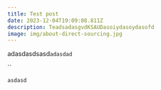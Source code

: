 ```yaml
---
title: Test post
date: 2023-12-04T19:09:08.811Z
description: TeadsadasgvdKSAUDasoiydasoydasofd
image: img/about-direct-sourcing.jpg
---
```

adasdasdsasd`adasdad`

``

`asdasd`